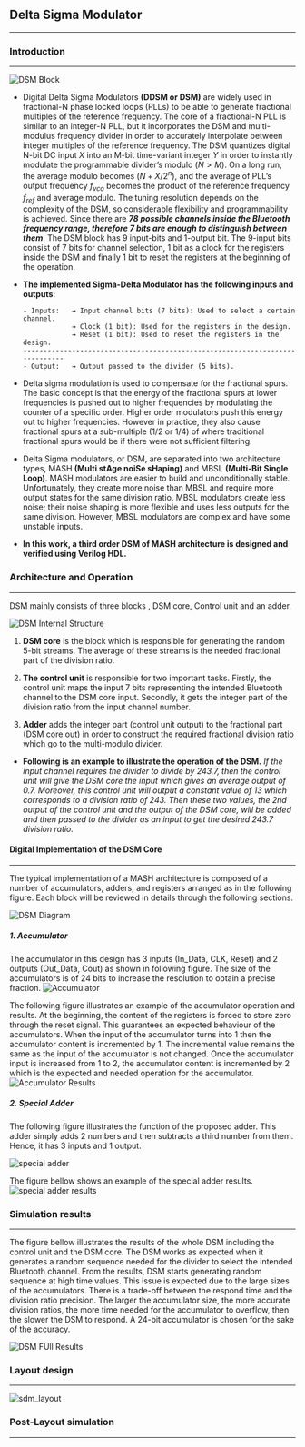 ## Delta Sigma Modulator
-------------------------
### Introduction 
----------------------
![DSM Block](../../images/Diagrams/DSM/DSM%20BLOCK.jpg)
- Digital Delta Sigma Modulators **(DDSM or DSM)** are widely used in fractional-N phase locked loops (PLLs) to be able to generate fractional multiples of the reference frequency. The core of a fractional-N PLL is similar to an integer-N PLL, but it incorporates the DSM and multi-modulus frequency divider in order to accurately interpolate between integer multiples of the reference frequency. The DSM quantizes digital N-bit DC input $X$ into an M-bit time-variant integer $Y$ in order to instantly modulate the programmable divider’s modulo $(N > M)$. On a long run, the average modulo becomes $(N + X/2^n)$, and the average of PLL’s output frequency $f_{vco}$ becomes the product of the reference frequency $f_{ref}$ and average modulo. The tuning resolution depends on the complexity of the DSM, so considerable flexibility and programmability is achieved. Since there are ***78 possible channels inside the Bluetooth frequency range, therefore 7 bits are enough to distinguish between them***. The DSM block has 9 input-bits and 1-output bit. The 9-input bits consist of 7 bits for channel selection, 1 bit as a clock for the registers inside the DSM and finally 1 bit to reset the registers at the beginning of the operation.

- **The implemented Sigma-Delta Modulator has the following inputs and outputs**:
  
      - Inputs:   → Input channel bits (7 bits): Used to select a certain channel.
                  → Clock (1 bit): Used for the registers in the design.
                  → Reset (1 bit): Used to reset the registers in the design.
      -----------------------------------------------------------------------------
      - Output:   → Output passed to the divider (5 bits).

- Delta sigma modulation is used to compensate for the fractional spurs. The basic concept is that the energy of the fractional spurs at lower frequencies is pushed out to higher frequencies by modulating the counter of a specific order. Higher order modulators push this energy out to higher frequencies. However in practice, they also cause fractional spurs at a sub-multiple (1/2 or 1/4) of where traditional fractional spurs would be if there were not sufficient filtering.

- Delta Sigma modulators, or DSM, are separated into two architecture types, MASH **(Multi stAge noiSe sHaping)** and MBSL **(Multi-Bit Single Loop)**. MASH modulators are easier to build and unconditionally stable. Unfortunately, they create more noise than MBSL and require more output states for the same division ratio. MBSL modulators create less noise; their noise shaping is more flexible and uses less outputs for the same division. However, MBSL modulators are complex and have some unstable inputs. 

- **In this work, a third order DSM of MASH architecture is designed and verified using Verilog HDL.**
  
### Architecture and Operation
----------------------
DSM mainly consists of three blocks , DSM core, Control unit and an adder. 

![DSM Internal Structure](../../images/Diagrams/DSM/DSM_BLOCK_CORE.png)

1. **DSM core**
is the block which is responsible for generating the random 5-bit streams. The average of these streams is the needed fractional part of the division ratio. 

2. **The control unit**
is responsible for two important tasks. Firstly, the control unit maps the input 7 bits representing the intended Bluetooth channel to the DSM core input. Secondly, it gets the integer part of the division ratio from the input channel number. 

3. **Adder** adds the integer part (control unit output) to the fractional part (DSM core out) in order to construct the required fractional division ratio which go to the multi-modulo divider. 

- **Following is an example to illustrate the operation of the DSM.**
  *If the input channel requires the divider to divide by 243.7, then the control unit will give the DSM core the input which gives an average output of 0.7. Moreover, this control unit will output a constant value of 13 which corresponds to a division ratio of 243. Then these two values, the 2nd output of the control unit and the output of the DSM core, will be added and then passed to the divider as an input to get the desired 243.7 division ratio.*



#### Digital Implementation of the DSM Core
----------------------
The typical implementation of a MASH architecture is composed of a number of accumulators, adders, and registers arranged as in the following figure. Each block will be reviewed in details through the following sections.

![DSM Diagram](../../images/Diagrams/DSM/3MASH%20order%20DSM.jpg)

##### 1. Accumulator
The accumulator in this design has 3 inputs (In\_Data, CLK, Reset) and 2 outputs (Out\_Data, Cout) as shown in following figure. The size of the accumulators is of 24 bits to increase the resolution to obtain a precise fraction.
![Accumulator](../../images/Diagrams/DSM/Acumlator.jpg)

The following figure illustrates an example of the accumulator operation and results. At the beginning, the content of the registers is forced to store zero through the reset signal. This guarantees an expected behaviour of the accumulators. When the input of the accumulator turns into 1 then the accumulator content is incremented by 1. The incremental value remains the same as the input of the accumulator is not changed. Once the accumulator input is increased from 1 to 2, the accumulator content is incremented by 2 which is the expected and needed operation for the accumulator.   
![Accumulator Results](../../images/Diagrams/DSM/DSM_Accum_Results.png)

##### 2. Special Adder
The following figure illustrates the function of the proposed adder. This adder simply adds 2 numbers and then subtracts a third number from them. Hence, it has 3 inputs and 1 output. 

![special adder](../../images/Diagrams/DSM/Special%20adder.jpg)

The figure bellow shows an example of the special adder results.
![special adder results](../../images/Diagrams/DSM/DSM_Special_Adder_Results.png)

### Simulation results 
----------------------
The figure bellow illustrates the results of the whole DSM including the control unit and the DSM core. The DSM works as expected when it generates a random sequence needed for the divider to select the intended Bluetooth channel. From the results, DSM starts generating random sequence at high time values. This issue is expected due to the large sizes of the accumulators. There is a trade-off between the respond time and the division ratio precision. The larger the accumulator size, the more accurate division ratios, the more time needed for the accumulator to overflow, then the slower the DSM to respond. A 24-bit accumulator is chosen for the sake of the accuracy.

![DSM FUll Results](../../images/Diagrams/DSM/DSM_Full_Results.png)

### Layout design 
----------------------
![sdm_layout](../../images/Layout/dsm_layout.png)
### Post-Layout simulation
----------------------


